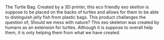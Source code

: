The Turtle Bag. Created by a 3D printer, this eco friendly exo skelton is suppose to be placed on the backs of turtles and allows for them to be able to distinguish jelly fish from plastic bags. This product challanges the question of; Should we mess with nature? This exo skeleton was created by humans as an extension for turtles. Although it is suppose to overall help them, it is only helping them from what we have created. 

